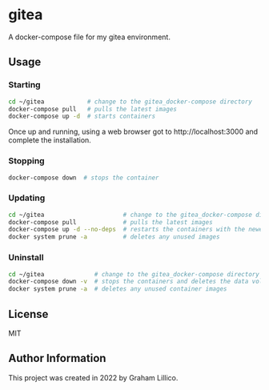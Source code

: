 # gitea

A docker-compose file for my gitea environment.

## Usage 

### Starting

```bash
cd ~/gitea            # change to the gitea_docker-compose directory
docker-compose pull   # pulls the latest images
docker-compose up -d  # starts containers 
```

Once up and running, using a web browser got to http://localhost:3000 and complete the installation.

### Stopping

```bash
docker-compose down  # stops the container
```

### Updating

```bash
cd ~/gitea                      # change to the gitea_docker-compose directory
docker-compose pull             # pulls the latest images
docker-compose up -d --no-deps  # restarts the containers with the newer images
docker system prune -a          # deletes any unused images
```

### Uninstall

```bash
cd ~/gitea              # change to the gitea_docker-compose directory
docker-compose down -v  # stops the containers and deletes the data volumes
docker system prune -a  # deletes any unused container images
```

## License

MIT

## Author Information

This project was created in 2022 by Graham Lillico.